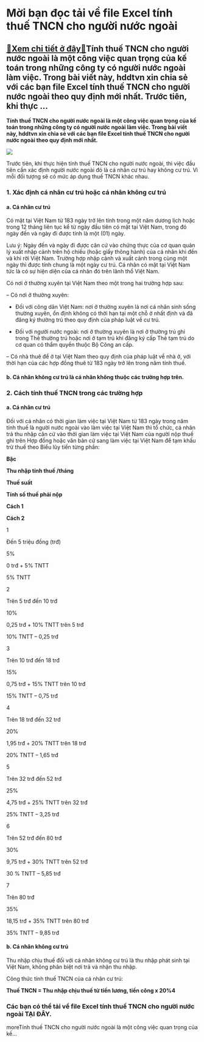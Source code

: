Mời bạn đọc tải về file Excel tính thuế TNCN cho người nước ngoài
=================================================================

[:gift:Xem chi tiết ở đây:gift:](https://hddtvn.com/moi-ban-doc-tai-ve-file-excel-tinh-thue-tncn-cho-nguoi-nuoc-ngoai/)Tính thuế TNCN cho người nước ngoài là một công việc quan trọng của kế toán trong những công ty có người nước ngoài làm việc. Trong bài viết này, hddtvn xin chia sẻ với các bạn file Excel tính thuế TNCN cho người nước ngoài theo quy định mới nhất. Trước tiên, khi thực …
------------------------------------------------------------------------------------------------------------------------------------------------------------------------------------------------------------------------------------------------------------------------------

**Tính thuế TNCN cho người nước ngoài là một công việc quan trọng của kế toán trong những công ty có người nước ngoài làm việc. Trong bài viết này, hddtvn xin chia sẻ với các bạn file Excel tính thuế TNCN cho người nước ngoài theo quy định mới nhất.**


![](https://hddtvn.com/wp-content/uploads/2021/01/1ytmlM2.png)


Trước tiên, khi thực hiện tính thuế TNCN cho người nước ngoài, thì việc đầu tiên cần xác định người nước ngoài đó là cá nhân cư trú hay không cư trú. Vì mỗi đối tượng sẽ có mức áp dụng thuế TNCN khác nhau.


### 1. Xác định cá nhân cư trú hoặc cá nhân không cư trú


#### a. Cá nhân cư trú


Có mặt tại Việt Nam từ 183 ngày trở lên tính trong một năm dương lịch hoặc trong 12 tháng liên tục kể từ ngày đầu tiên có mặt tại Việt Nam, trong đó ngày đến và ngày đi được tính là một (01) ngày.


Lưu ý: Ngày đến và ngày đi được căn cứ vào chứng thực của cơ quan quản lý xuất nhập cảnh trên hộ chiếu (hoặc giấy thông hành) của cá nhân khi đến và khi rời Việt Nam. Trường hợp nhập cảnh và xuất cảnh trong cùng một ngày thì được tính chung là một ngày cư trú. Cá nhân có mặt tại Việt Nam tức là có sự hiện diện của cá nhân đó trên lãnh thổ Việt Nam.


Có nơi ở thường xuyên tại Việt Nam theo một trong hai trường hợp sau:


– Có nơi ở thường xuyên:




* Đối với công dân Việt Nam: nơi ở thường xuyên là nơi cá nhân sinh sống thường xuyên, ổn định không có thời hạn tại một chỗ ở nhất định và đã đăng ký thường trú theo quy định của pháp luật về cư trú.

* Đối với người nước ngoài: nơi ở thường xuyên là nơi ở thường trú ghi trong Thẻ thường trú hoặc nơi ở tạm trú khi đăng ký cấp Thẻ tạm trú do cơ quan có thẩm quyền thuộc Bộ Công an cấp.



– Có nhà thuê để ở tại Việt Nam theo quy định của pháp luật về nhà ở, với thời hạn của các hợp đồng thuê từ 183 ngày trở lên trong năm tính thuế.


#### b. Cá nhân không cư trú là cá nhân không thuộc các trường hợp trên.


### 2. Cách tính thuế TNCN trong các trường hợp


#### a. Cá nhân cư trú


Đối với cá nhân có thời gian làm việc tại Việt Nam từ 183 ngày trong năm tính thuế là người nước ngoài vào làm việc tại Việt Nam thì tổ chức, cá nhân trả thu nhập căn cứ vào thời gian làm việc tại Việt Nam của người nộp thuế ghi trên Hợp đồng hoặc văn bản cử sang làm việc tại Việt Nam để tạm khấu trừ thuế theo Biểu lũy tiến từng phần:







**Bậc**




**Thu nhập tính thuế /tháng**




**Thuế suất**




**Tính số thuế phải nộp**






**Cách 1**




**Cách 2**






1




Đến 5 triệu đồng (trđ)




5%




0 trđ + 5% TNTT




5% TNTT






2




Trên 5 trđ đến 10 trđ




10%




0,25 trđ + 10% TNTT trên 5 trđ




10% TNTT – 0,25 trđ






3




Trên 10 trđ đến 18 trđ




15%




0,75 trđ + 15% TNTT trên 10 trđ




15% TNTT – 0,75 trđ






4




Trên 18 trđ đến 32 trđ




20%




1,95 trđ + 20% TNTT trên 18 trđ




20% TNTT – 1,65 trđ






5




Trên 32 trđ đến 52 trđ




25%




4,75 trđ + 25% TNTT trên 32 trđ




25% TNTT – 3,25 trđ






6




Trên 52 trđ đến 80 trđ




30%




9,75 trđ + 30% TNTT trên 52 trđ




30 % TNTT – 5,85 trđ






7




Trên 80 trđ




35%




18,15 trđ + 35% TNTT trên 80 trđ




35% TNTT – 9,85 trđ







#### b. Cá nhân không cư trú


Thu nhập chịu thuế đối với cá nhân không cư trú là thu nhập phát sinh tại Việt Nam, không phân biệt nơi trả và nhận thu nhập.


Công thức tính thuế TNCN của cá nhân cư trú:


**Thuế TNCN = Thu nhập chịu thuế từ tiền lương, tiền công x 20%4**


### Các bạn có thể tải về file Excel tính thuế TNCN cho người nước ngoài **TẠI ĐÂY**.


moreTính thuế TNCN cho người nước ngoài là một công việc quan trọng của kế…

